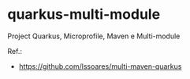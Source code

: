 # quarkus-multi-module
Project Quarkus, Microprofile, Maven e Multi-module



Ref.:
- https://github.com/lssoares/multi-maven-quarkus
